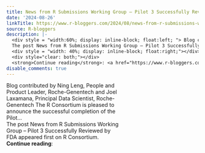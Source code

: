 ```yaml
---
title: News from R Submissions Working Group – Pilot 3 Successfully Reviewed by FDA
date: '2024-08-26'
linkTitle: https://www.r-bloggers.com/2024/08/news-from-r-submissions-working-group-pilot-3-successfully-reviewed-by-fda/
source: R-bloggers
description: |-
  <div style = "width:60%; display: inline-block; float:left; "> Blog contributed by Ning Leng, People and Product Leader, Roche-Genentech and Joel Laxamana, Principal Data Scientist, Roche-Genentech The R Consortium is pleased to announce the successful completion of the Pilot...<br />
  The post News from R Submissions Working Group – Pilot 3 Successfully Reviewed by FDA appeared first on R Consortium.</div>
  <div style = "width: 40%; display: inline-block; float:right;"></div>
  <div style="clear: both;"></div>
  <strong>Continue reading</strong>: <a href="https://www.r-bloggers.com/2024/08/news-from-r ...
disable_comments: true
---
```

<div style = "width:60%; display: inline-block; float:left; "> Blog contributed by Ning Leng, People and Product Leader, Roche-Genentech and Joel Laxamana, Principal Data Scientist, Roche-Genentech The R Consortium is pleased to announce the successful completion of the Pilot...<br />
The post News from R Submissions Working Group – Pilot 3 Successfully Reviewed by FDA appeared first on R Consortium.</div>
<div style = "width: 40%; display: inline-block; float:right;"></div>
<div style="clear: both;"></div>
<strong>Continue reading</strong>: <a href="https://www.r-bloggers.com/2024/08/news-from-r ...